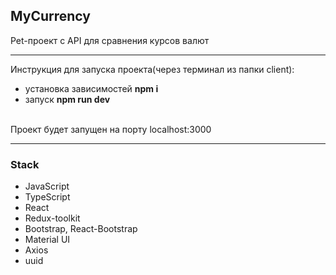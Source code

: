 ## MyCurrency
Pet-проект с API для сравнения курсов валют

---
Инструкция для запуска проекта(через терминал из папки client): 

- установка зависимостей **npm i**
- запуск **npm run dev**
<br/>
Проект будет запущен на порту localhost:3000

<br/>

---
### Stack

- JavaScript
- TypeScript
- React
- Redux-toolkit
- Bootstrap, React-Bootstrap
- Material UI
- Axios
- uuid

